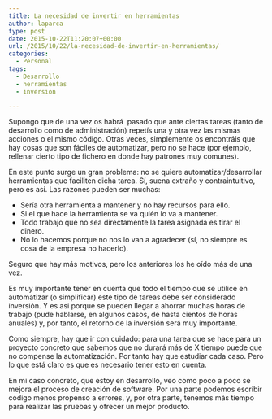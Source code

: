 ```yaml
---
title: La necesidad de invertir en herramientas
author: laparca
type: post
date: 2015-10-22T11:20:07+00:00
url: /2015/10/22/la-necesidad-de-invertir-en-herramientas/
categories:
  - Personal
tags:
  - Desarrollo
  - herramientas
  - inversion

---
```

Supongo que de una vez os habrá  pasado que ante ciertas tareas (tanto de desarrollo como de administración) repetís una y otra vez las mismas acciones o el mismo código. Otras veces, simplemente os encontráis que hay cosas que son fáciles de automatizar, pero no se hace (por ejemplo, rellenar cierto tipo de fichero en donde hay patrones muy comunes).

En este punto surge un gran problema: no se quiere automatizar/desarrollar herramientas que faciliten dicha tarea. Sí, suena extraño y contraintuitivo, pero es así. Las razones pueden ser muchas:

  * Sería otra herramienta a mantener y no hay recursos para ello.
  * Si el que hace la herramienta se va quién lo va a mantener.
  * Todo trabajo que no sea directamente la tarea asignada es tirar el dinero.
  * No lo hacemos porque no nos lo van a agradecer (sí, no siempre es cosa de la empresa no hacerlo).

Seguro que hay más motivos, pero los anteriores los he oído más de una vez.

Es muy importante tener en cuenta que todo el tiempo que se utilice en automatizar (o simplificar) este tipo de tareas debe ser considerado inversión. Y es así porque se pueden llegar a ahorrar muchas horas de trabajo (pude hablarse, en algunos casos, de hasta cientos de horas anuales) y, por tanto, el retorno de la inversión será muy importante.

Como siempre, hay que ir con cuidado: para una tarea que se hace para un proyecto concreto que sabemos que no durará más de X tiempo puede que no compense la automatización. Por tanto hay que estudiar cada caso. Pero lo que está claro es que es necesario tener esto en cuenta.

En mi caso concreto, que estoy en desarrollo, veo como poco a poco se mejora el proceso de creación de software. Por una parte podemos escribir código menos propenso a errores, y, por otra parte, tenemos más tiempo para realizar las pruebas y ofrecer un mejor producto.